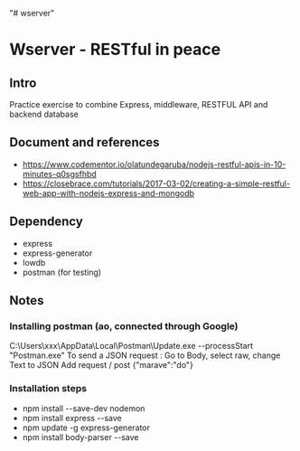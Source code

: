 "# wserver" 

# Wserver - RESTful in peace


## Intro

Practice exercise to combine Express, middleware, RESTFUL API and backend database

## Document and references

* https://www.codementor.io/olatundegaruba/nodejs-restful-apis-in-10-minutes-q0sgsfhbd
* https://closebrace.com/tutorials/2017-03-02/creating-a-simple-restful-web-app-with-nodejs-express-and-mongodb

## Dependency 
* express
* express-generator
* lowdb
* postman (for testing)

## Notes 

### Installing postman (ao, connected through Google)
C:\Users\xxx\AppData\Local\Postman\Update.exe --processStart "Postman.exe"
    To send a JSON request : Go to Body, select raw, change Text to JSON
    Add request / post
    {"marave":"do"}

### Installation steps
* npm install --save-dev nodemon
* npm install express --save
* npm update -g express-generator
* npm install body-parser --save



